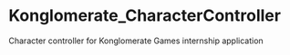 # Konglomerate_CharacterController
Character controller for Konglomerate Games internship application

